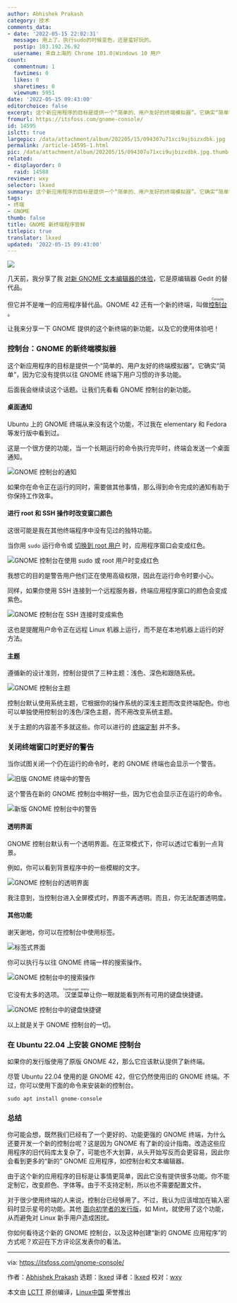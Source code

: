 ```yaml
---
author: Abhishek Prakash
category: 技术
comments_data:
- date: '2022-05-15 22:02:31'
  message: 用上了。执行sudo的时候变色，还是蛮好玩的。
  postip: 183.192.26.92
  username: 来自上海的 Chrome 101.0|Windows 10 用户
count:
  commentnum: 1
  favtimes: 0
  likes: 0
  sharetimes: 0
  viewnum: 5951
date: '2022-05-15 09:43:00'
editorchoice: false
excerpt: 这个新应用程序的目标是提供一个“简单的、用户友好的终端模拟器”。它确实“简单”，因为它没有提供以往 GNOME 终端下用户习惯的许多功能。
fromurl: https://itsfoss.com/gnome-console/
id: 14595
islctt: true
largepic: /data/attachment/album/202205/15/094307u71xci9ujbizxdbk.jpg
permalink: /article-14595-1.html
pic: /data/attachment/album/202205/15/094307u71xci9ujbizxdbk.jpg.thumb.jpg
related:
- displayorder: 0
  raid: 14588
reviewer: wxy
selector: lkxed
summary: 这个新应用程序的目标是提供一个“简单的、用户友好的终端模拟器”。它确实“简单”，因为它没有提供以往 GNOME 终端下用户习惯的许多功能。
tags:
- 终端
- GNOME
thumb: false
title: GNOME 新终端程序尝鲜
titlepic: true
translator: lkxed
updated: '2022-05-15 09:43:00'
---
```


![](/data/attachment/album/202205/15/094307u71xci9ujbizxdbk.jpg)


几天前，我分享了我 [对新 GNOME 文本编辑器的体验](https://itsfoss.com/gnome-text-editor/)，它是原编辑器 Gedit 的替代品。


但它并不是唯一的应用程序替代品。GNOME 42 还有一个新的终端，叫做 <ruby> <a href="https://gitlab.gnome.org/GNOME/console">  控制台 </a> <rt>  Console </rt></ruby>。


让我来分享一下 GNOME 提供的这个新终端的新功能，以及它的使用体验吧！


### 控制台：GNOME 的新终端模拟器


这个新应用程序的目标是提供一个“简单的、用户友好的终端模拟器”。它确实“简单”，因为它没有提供以往 GNOME 终端下用户习惯的许多功能。


后面我会继续谈这个话题。让我们先看看 GNOME 控制台的新功能。


#### 桌面通知


Ubuntu 上的 GNOME 终端从来没有这个功能，不过我在 elementary 和 Fedora 等发行版中看到过。


这是一个很方便的功能，当一个长期运行的命令执行完毕时，终端会发送一个桌面通知。


![GNOME 控制台的通知](/data/attachment/album/202205/15/094325fp9smd7dgc2d936g.png)


如果你在命令正在运行的同时，需要做其他事情，那么得到命令完成的通知有助于你保持工作效率。


#### 进行 root 和 SSH 操作时改变窗口颜色


这很可能是我在其他终端程序中没有见过的独特功能。


当你用 `sudo` 运行命令或 [切换到 root 用户](https://itsfoss.com/root-user-ubuntu/) 时，应用程序窗口会变成红色。


![GNOME 控制台在使用 sudo 或 root 用户时变成红色](/data/attachment/album/202205/15/094433b5f11qo00f3djml4.png)


我想它的目的是警告用户他们正在使用高级权限，因此在运行命令时要小心。


同样，如果你使用 SSH 连接到一个远程服务器，终端应用程序窗口的颜色会变成紫色。


![GNOME 控制台在 SSH 连接时变成紫色](/data/attachment/album/202205/15/094326ogpnpgipoypu2ywn.png)


这也是提醒用户命令正在远程 Linux 机器上运行，而不是在本地机器上运行的好方法。


#### 主题


遵循新的设计准则，控制台提供了三种主题：浅色、深色和跟随系统。


![GNOME 控制台主题](/data/attachment/album/202205/15/094326x1p77v11vvpntrn5.png)


控制台默认使用系统主题，它根据你的操作系统的深浅主题而改变终端配色。你也可以单独使用控制台的浅色/深色主题，而不用改变系统主题。


关于主题的内容差不多就这些。你可以进行的 [终端定制](https://itsfoss.com/customize-linux-terminal/) 并不多。


### 关闭终端窗口时更好的警告


当你试图关闭一个仍在运行的命令时，老的 GNOME 终端也会显示一个警告。


![旧版 GNOME 终端中的警告](/data/attachment/album/202205/15/094326b1clgdlzlc46lp6n.png)


这个警告在新的 GNOME 控制台中稍好一些，因为它也会显示正在运行的命令。


![新版 GNOME 控制台中的警告](/data/attachment/album/202205/15/094327na6sg1m112g72gpm.png)


#### 透明界面


GNOME 控制台默认有一个透明界面。在正常模式下，你可以透过它看到一点背景。


例如，你可以看到背景程序中的一些模糊的文字。


![GNOME 控制台的透明界面](/data/attachment/album/202205/15/094327w0ye62kj6fjl6uj6.png)


我注意到，当控制台进入全屏模式时，界面不再透明。而且，你无法配置透明度。


#### 其他功能


谢天谢地，你可以在控制台中使用标签。


![标签式界面](/data/attachment/album/202205/15/094327qj97jlhqticaez93.png)


你可以执行与以往 GNOME 终端一样的搜索操作。


![GNOME 控制台中的搜索操作](/data/attachment/album/202205/15/094327jz111u1u86mwqtzu.png)


它没有太多的选项。<ruby> 汉堡菜单 <rt>  hamburger menu </rt></ruby>让你一眼就能看到所有可用的键盘快捷键。


![GNOME 控制台中的键盘快捷键](/data/attachment/album/202205/15/094328xgzxgygxxbxcmodm.png)


以上就是关于 GNOME 控制台的一切。


### 在 Ubuntu 22.04 上安装 GNOME 控制台


如果你的发行版使用了原版 GNOME 42，那么它应该默认提供了新终端。


尽管 Ubuntu 22.04 使用的是 GNOME 42，但它仍然使用旧的 GNOME 终端。不过，你可以使用下面的命令来安装新的控制台。



```
sudo apt install gnome-console

```

### 总结


你可能会想，既然我们已经有了一个更好的、功能更强的 GNOME 终端，为什么还要开发一个新的控制台呢？这是因为 GNOME 有了新的设计指南。改造这些应用程序的旧代码库太复杂了，可能也不大划算，从头开始写反而会更容易，因此你会看到更多的“新的” GNOME 应用程序，如控制台和文本编辑器。


由于这个新的应用程序的目标是让事情更简单，因此它没有提供很多功能。你不能定制它，改变颜色、字体等。由于不支持定制，所以也不需要配置文件。


对于很少使用终端的人来说，控制台已经够用了。不过，我认为应该增加在输入密码时显示星号的功能。其他 [面向初学者的发行版](https://itsfoss.com/best-linux-beginners/)，如 Mint，就使用了这个功能，从而避免对 Linux 新手用户造成困扰。


你如何看待这个新的 GNOME 控制台，以及这种创建“新的 GNOME 应用程序”的方式呢？欢迎在下方评论区发表你的看法。




---


via: <https://itsfoss.com/gnome-console/>


作者：[Abhishek Prakash](https://itsfoss.com/author/abhishek/) 选题：[lkxed](https://github.com/lkxed) 译者：[lkxed](https://github.com/lkxed) 校对：[wxy](https://github.com/wxy)


本文由 [LCTT](https://github.com/LCTT/TranslateProject) 原创编译，[Linux中国](https://linux.cn/) 荣誉推出